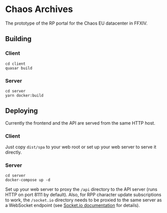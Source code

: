 # Chaos Archives

The prototype of the RP portal for the Chaos EU datacenter in FFXIV.

## Building

### Client

```
cd client
quasar build
```

### Server

```
cd server
yarn docker:build
```

## Deploying

Currently the frontend and the API are served from the same HTTP host.

### Client

Just copy `dist/spa` to your web root or set up your web server to serve it directly.

### Server

```
cd server
docker-compose up -d
```

Set up your web server to proxy the `/api` directory to the API server (runs HTTP on port 8111 by default). Also, for RPP character update subscriptions to work, the `/socket.io` directory needs to be proxied to the same server as a WebSocket endpoint (see [Socket.io documentation](https://socket.io/docs/v4/reverse-proxy/) for details).
